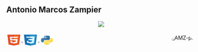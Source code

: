 ## Antonio Marcos Zampier

<div align="center">
  <a href="https://github.com/amzampier">
  <img height="180em" src="https://github-readme-stats.vercel.app/api?username=amzampier&show_icons=true&theme=dracula&include_all_commits=true&count_private=true"/>
</div>

<div style="display: inline_block"><br>
  <img align="center" alt="AMZ-HTML" height="30" width="40" src="https://raw.githubusercontent.com/devicons/devicon/master/icons/html5/html5-original.svg">
  <img align="center" alt="AMZ-CSS" height="30" width="40" src="https://raw.githubusercontent.com/devicons/devicon/master/icons/css3/css3-original.svg">
  <img align="center" alt="AMZ-Python" height="30" width="40" src="https://raw.githubusercontent.com/devicons/devicon/master/icons/python/python-original.svg">
  <img align="right" alt="AMZ-pic" height="150" style="border-radius:50px;" 
</div> 
